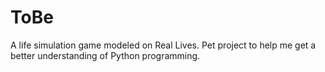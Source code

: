 # ToBe
A life simulation game modeled on Real Lives.
Pet project to help me get a better understanding of Python programming.

